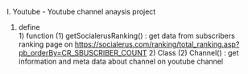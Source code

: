 Ⅰ. Youtube - Youtube channel anaysis project
  1. define  
    1) function
      (1) getSocialerusRanking() : get data from subscribers ranking page on https://socialerus.com/ranking/total_ranking.asp?pb_orderBy=CR_SBUSCRIBER_COUNT
    2) Class
      (2) Channel() : get information and meta data about channel on youtube channel
